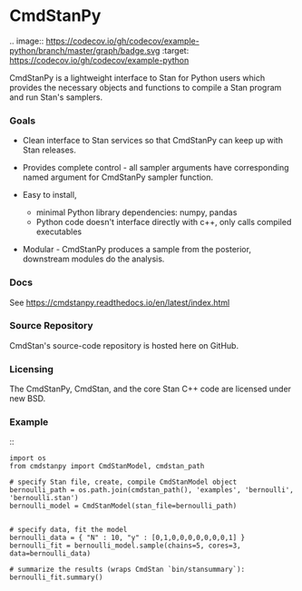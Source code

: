 # CmdStanPy

.. image:: https://codecov.io/gh/codecov/example-python/branch/master/graph/badge.svg
  :target: https://codecov.io/gh/codecov/example-python


CmdStanPy is a lightweight interface to Stan for Python users which
provides the necessary objects and functions to compile a Stan program
and run Stan's samplers.

### Goals

- Clean interface to Stan services so that CmdStanPy can keep up with Stan releases.

- Provides complete control - all sampler arguments have corresponding named argument
for CmdStanPy sampler function.

- Easy to install,
  + minimal Python library dependencies: numpy, pandas
  + Python code doesn't interface directly with c++, only calls compiled executables

- Modular - CmdStanPy produces a sample from the posterior, downstream modules do the analysis.

### Docs

See https://cmdstanpy.readthedocs.io/en/latest/index.html

### Source Repository

CmdStan's source-code repository is hosted here on GitHub.

### Licensing

The CmdStanPy, CmdStan, and the core Stan C++ code are licensed under new BSD.

### Example

::

    import os
    from cmdstanpy import CmdStanModel, cmdstan_path

    # specify Stan file, create, compile CmdStanModel object
    bernoulli_path = os.path.join(cmdstan_path(), 'examples', 'bernoulli', 'bernoulli.stan')
    bernoulli_model = CmdStanModel(stan_file=bernoulli_path)


    # specify data, fit the model
    bernoulli_data = { "N" : 10, "y" : [0,1,0,0,0,0,0,0,0,1] }
    bernoulli_fit = bernoulli_model.sample(chains=5, cores=3, data=bernoulli_data)

    # summarize the results (wraps CmdStan `bin/stansummary`):
    bernoulli_fit.summary()
